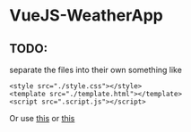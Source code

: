 # VueJS-WeatherApp

## TODO:
separate the files into their own 
something like 
```
<style src="./style.css"></style>
<template src="./template.html"></template>
<script src=".script.js"></script>
```
Or use [this](https://github.com/pksunkara/vue-builder-webpack-plugin) 
or [this](https://github.com/bp91/vue-separated-html-without-webpack)
